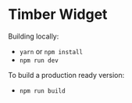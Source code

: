 # Timber Widget

Building locally:

- `yarn` or `npm install`
- `npm run dev`

To build a production ready version:
- `npm run build`

